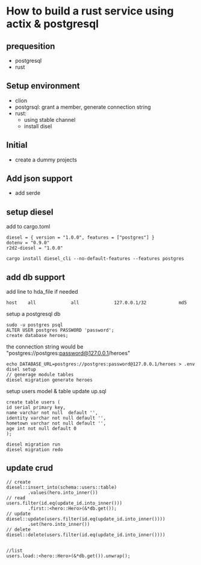 # How to build a rust service using actix & postgresql

## prequesition
* postgresql
* rust

## Setup environment

* clion
* postgrsql: grant a member, generate connection string
* rust: 
    * using stable channel
    * install disel


## Initial

* create a dummy projects


## Add json support

* add serde



## setup diesel
add to cargo.toml
```
diesel = { version = "1.0.0", features = ["postgres"] }
dotenv = "0.9.0"
r2d2-diesel = "1.0.0"
```

```
cargo install diesel_cli --no-default-features --features postgres
```

## add db support
add line to hda_file if needed
```
host    all             all             127.0.0.1/32            md5
```
setup a postgresql db

```
sudo -u postgres psql
ALTER USER postgres PASSWORD 'password';
create database heroes;
```

the connection string would be "postgres://postgres:password@127.0.0.1/heroes"

```
echo DATABASE_URL=postgres://postgres:password@127.0.0.1/heroes > .env
disel setup 
// generage module tables
diesel migration generate heroes
```

setup users model & table
update up.sql
```
create table users (
id serial primary key,
name varchar not null  default '',
identity varchar not null default '',
hometown varchar not null default '',
age int not null default 0
);
```

```
diesel migration run
diesel migration redo
```

## update crud

```
// create 
diesel::insert_into(schema::users::table)
        .values(hero.into_inner())
// read
users.filter(id.eq(update_id.into_inner()))
        .first::<hero::Hero>(&*db.get());
// update
diesel::update(users.filter(id.eq(update_id.into_inner())))
        .set(hero.into_inner())
// delete
diesel::delete(users.filter(id.eq(update_id.into_inner())))


//list
users.load::<hero::Hero>(&*db.get()).unwrap();
```












